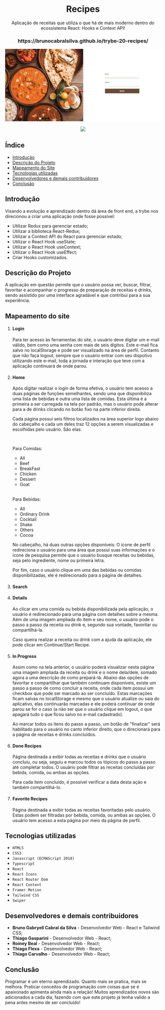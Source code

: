 <h1 align="center">Recipes</h1>

<p align="center">
Aplicação de receitas que utiliza o que há de mais moderno dentro do ecossistema React: Hooks e Context API!
</p>

<h3 align="center">https://brunocabralsilva.github.io/trybe-20-recipes/</h3>

![Tela Inicial da Aplicação](src/images/Login.png)

<p align="center">
<img src="http://img.shields.io/static/v1?label=STATUS&message=EM%20DESENVOLVIMENTO&color=GREEN&style=for-the-badge"/>
</p>

<h2> Índice</h2>

* [Introdução](#intro)
* [Descrição do Projeto](#descrição-do-projeto)
* [Mapeamento do Site](#mapeamento)
* [Tecnologias utilizadas](#tecnologias-utilizadas)
* [Desenvolvedores e demais contribuidores](#pessoas-envolvidas)
* [Conclusão](#conclusão)

<h2 id="intro">Introdução</h2>

<p>Visando a evolução e aprendizado dentro dá área de front end, a trybe nos direcionou a criar uma aplicação onde fosse possível:</p>
<ul>
  <li>Utilizar Redux para gerenciar estado;</li>
  <li>Utilizar a biblioteca React-Redux;</li>
  <li>Utilizar a Context API do React para gerenciar estado;</li>
  <li>Utilizar o React Hook useState;</li>
  <li>Utilizar o React Hook useContext;</li>
  <li>Utilizar o React Hook useEffect;</li>
  <li>Criar Hooks customizados.</li>
</ul>

<h2 id="descrição-do-projeto">Descrição do Projeto</h2>

<p>
  A aplicação em questão permite que o usuário possa ver, buscar, filtrar, favoritar e acompanhar o progresso de preparação de receitas e drinks, sendo assistido por uma interface agradável e que contribui para a sua experiência.
</p>

<h2 id="mapeamento">Mapeamento do site </h2>

<ol>
<li><h4>Login</h4></li> 

<p>
  Para ter acesso às ferramentas do site, o usuário deve digitar um e-mail válido, bem como uma senha com mais de seis dígitos. Este e-mail fica salvo no localStorage e pode ser visualizado na área de perfil. Contanto que não faça logout, sempre que o usuário entrar com seu dispotivo utilizando este e-mail, toda a jornada e interação que teve com a aplicação continuará de onde parou.
</p>

<li><h4>Home</h4></li> 
<p>
  Após digitar realizar o login de forma efetiva, o usuário tem acesso a duas páginas de funções semelhantes, sendo uma que disponibiliza uma lista de bebidas e outra uma lista de comidas. Esta última é a primeira a ser carregada na tela por padrão, mas o usuário pode alterar para a de drinks clicando no botão fixo na parte inferior direita.
</p>
<p>
  Cada página possui seis filtros localizados na área superior logo abaixo do cabeçalho e cada um deles traz 12 opções a serem visualizadas e escolhidas pelo usuário. São elas:
</p>
  <br>
  <p>Para Comidas:</p>
  <ul>
    <li>All</li>
    <li>Beef</li>
    <li>BreakFast</li>
    <li>Chicken</li>
    <li>Dessert</li>
    <li>Goat</li>
  </ul>
  <br>
  <p>Para Bebidas:</p>
  <ul>
    <li>All</li>
    <li>Ordinary Drink</li>
    <li>Cocktail</li>
    <li>Shake</li>
    <li>Others</li>
    <li>Cocoa</li>
  </ul>
<p>
  No cabeçalho, há duas outras opções disponíveis: O ícone de perfil redireciona o usuário para uma área que possui suas informações e o ícone de pesquisa permite que o usuário busque receitas ou bebidas, seja pelo ingrediente, nome ou primeira letra.
</p>
<p>
  Por fim, caso o usuário clique em uma das bebidas ou comidas disponibilizadas, ele é redirecionado para a página de detalhes.
</p>

<li><h4>Search</h4></li>
<p>
  
<p>
<p>
  
</p>

<li><h4>Details</h4></li>
<p>
  Ao clicar em uma comida ou bebida disponibilizada pela aplicação, o usuário é redirecionado para uma página com detalhes sobre a mesma. Aém de uma imagem ampliada do item e seu nome, o usuário pode o passo a passo da receita ou drink e, segundo sua vontade, favoritar ou compartilhá-la.
<p>
<p>
  Caso queira realizar a receita ou drink com a ajuda da aplicação, ele pode clicar em Continue/Start Recipe.
</p>
<li><h4>In Progress</h4></li>
<p>
  Assim como na tela anterior, o usuário poderá visualizar nesta página uma imagem ampliada da receita ou drink e o nome dela/dele, somado agora a uma descrição de como prepará-lá. Abaixo das opções de favoritar e compartilhar que também continuam disponíveis, existe um passo a passo de como concluir a receita, onde cada item possui um checkbox que pode ser marcado ao ser concluído. Estas marcações ficam salvas no localStorage e mesmo que o usuário atualize ou saia do aplicativo, elas continuarão marcadas e ele poderá continuar de onde parou se for o caso (a não ser que o usuário clique em logout, o que apagará tudo o que ficou salvo no e-mail cadastrado).
</p>
<p>
 Ao marcar todos os itens do passo a passo, um botão de "finalizar" será habilitado para o usuário no canto inferior direito, que o direcionará para a página de receitas e drinks concluídos.
</p>

<li><h4>Done Recipes</h4></li>
<p>
  Página destinada a exibir todas as receitas e drinks que o usuário concluiu, ou seja, seguiu e marcou todos os tópicos do passo a passo até completar todos. O usuário pode filtrar as receitas concluídas por bebida, comida, ou ambas as opções.
</p>
<p>
  Para cada item concluído, é possível verificar a data desta ação e também compartilhá-lo.
</p>

<li><h4>Favorite Recipes</h4></li>
<p>
  Página destinada a exibir todas as receitas favoritadas pelo usuário. Estas podem ser filtradas por bebida, comida, ou ambas as opções. O usuário tem acesso a esta página por meio da página de perfil.
</p>

</ol>

<h2 id="tecnologias-utilizadas">Tecnologias utilizadas</h2>

* `HTML5`
* `CSS3`
* `Javascript (ECMAScript 2018)`
* `Typescript`
* `React`
* `React Icons`
* `React Router Dom`
* `React Context`
* `Framer Motion`
* `Tailwind CSS`
* `Swiper`

<h2 id="pessoas-envolvidas">Desenvolvedores e demais contribuidores</h2>

* <strong>Bruno Gabryell Cabral da Silva</strong> - Desenvolvedor Web - React e Tailwind CSS;
* <strong>Thiago Gasparini</strong> - Desenvolvedor Web - React;
* <strong>Roiney Beal</strong> - Desenvolvedor Web - React;
* <strong>Thiago Flexa</strong> - Desenvolvedor Web - React;
* <strong>Thiago Carvalho</strong> - Desenvolvedor Web - React;

<h2 id="conclusão">Conclusão</h2>

<p>Programar é um eterno aprendizado. Quanto mais se pratica, mais se melhora. Praticar conceitos de programação com coisas que se é apaixonado apimenta ainda mais a relação! Muitos aprendizados novos são adicionados a cada dia, fazendo com que este projeto já tenha valido a pena antes mesmo de ser concluído!</p>
